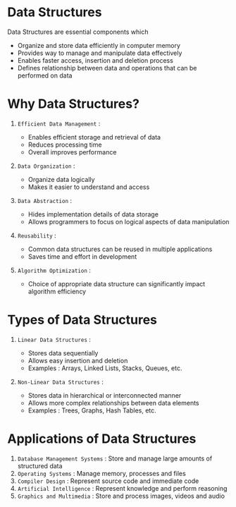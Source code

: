 # Data Structures

Data Structures are essential components which
  - Organize and store data efficiently in computer memory
  - Provides way to manage and manipulate data effectively
  - Enables faster access, insertion and deletion process
  - Defines relationship between data and operations that can be performed on data

# Why Data Structures?

1. `Efficient Data Management` :
    - Enables efficient storage and retrieval of data
    - Reduces processing time
    - Overall improves performance

2. `Data Organization` :
    - Organize data logically
    - Makes it easier to understand and access

3. `Data Abstraction` :
    - Hides implementation details of data storage
    - Allows programmers to focus on logical aspects of data manipulation

4. `Reusability` :
    - Common data structures can be reused in multiple applications
    - Saves time and effort in development

5. `Algorithm Optimization` :
    - Choice of appropriate data structure can significantly impact algorithm efficiency

# Types of Data Structures

1. `Linear Data Structures` :
    - Stores data sequentially
    - Allows easy insertion and deletion
    - Examples : Arrays, Linked Lists, Stacks, Queues, etc.

2. `Non-Linear Data Structures` :
    - Stores data in hierarchical or interconnected manner
    - Allows more complex relationships between data elements
    - Examples : Trees, Graphs, Hash Tables, etc.

# Applications of Data Structures

1. `Database Management Systems` : Store and manage large amounts of structured data
2. `Operating Systems` : Manage memory, processes and files
3. `Compiler Design` : Represent source code and immediate code
4. `Artificial Intelligence` : Represent knowledge and perform reasoning
5. `Graphics and Multimedia` : Store and process images, videos and audio
